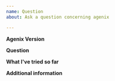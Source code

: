 ```yaml
---
name: Question
about: Ask a question concerning agenix

---
```


**Agenix Version**


**Question**


**What I've tried so far**


**Additional information**
